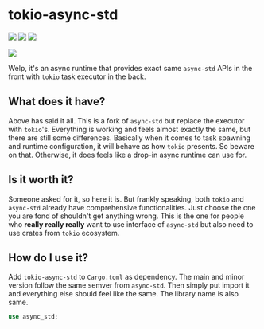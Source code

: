 # tokio-async-std

[![][crates-badge]][crates-url] ![][license-badge] ![][build-bade]

[crates-badge]: https://img.shields.io/crates/v/tokio-async-std
[crates-url]: https://crates.io/crates/tokio-async-std
[license-badge]: https://img.shields.io/crates/l/tokio-async-std
[build-bade]: https://img.shields.io/github/workflow/status/wusyong/tokio-async-std/Main
![](https://imgur.com/TuK06ah.png)

Welp, it's an async runtime that provides exact same `async-std` APIs in the front with `tokio` task executor in the back.

## What does it have?

Above has said it all. This is a fork of `async-std` but replace the executor with `tokio`'s. Everything is working and feels almost exactly the same, but there are still some differences. Basically when it comes to task spawning and runtime configuration, it will behave as how `tokio` presents. So beware on that. Otherwise, it does feels like a drop-in async runtime can use for.

## Is it worth it?

Someone asked for it, so here it is. But frankly speaking, both `tokio` and `async-std` already have comprehensive functionalities. Just choose the one you are fond of shouldn't get anything wrong. This is the one for people who **really really really** want to use interface of `async-std` but also need to use crates from `tokio` ecosystem.

## How do I use it?

Add `tokio-async-std` to `Cargo.toml` as dependency. The main and minor version follow the same semver from `async-std`. Then simply put import it and everything else should feel like the same. The library name is also same.

```rust
use async_std;
```
 